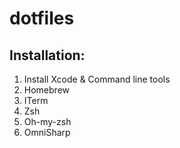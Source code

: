 # dotfiles
## Installation:


1. Install Xcode & Command line tools
1. Homebrew
1. ITerm
1. Zsh
1. Oh-my-zsh
1. OmniSharp

